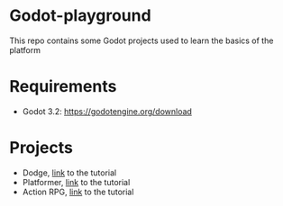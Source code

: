 # Godot-playground

This repo contains some Godot projects used to learn the basics of the platform 

# Requirements

- Godot 3.2: https://godotengine.org/download


# Projects

- Dodge, [link](https://docs.godotengine.org/es/stable/getting_started/step_by_step/your_first_game.html) to the tutorial
- Platformer, [link](https://www.youtube.com/watch?v=Mc13Z2gboEk) to the tutorial
- Action RPG, [link](https://www.youtube.com/playlist?list=PL9FzW-m48fn2SlrW0KoLT4n5egNdX-W9a) to the tutorial